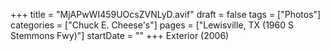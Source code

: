 +++
title = "MjAPwWI459UOcsZVNLyD.avif"
draft = false
tags = ["Photos"]
categories = ["Chuck E. Cheese's"]
pages = ["Lewisville, TX (1960 S Stemmons Fwy)"]
startDate = ""
+++
Exterior (2006)
